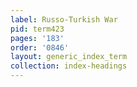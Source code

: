 ```yaml
---
label: Russo-Turkish War
pid: term423
pages: '183'
order: '0846'
layout: generic_index_term
collection: index-headings
---
```

